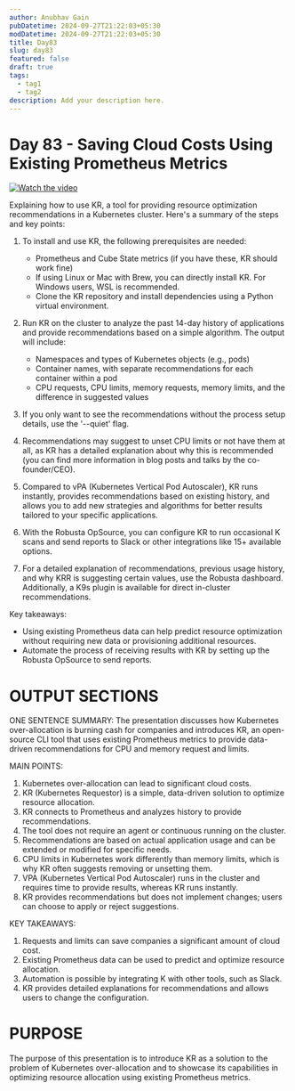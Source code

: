 ```yaml
---
author: Anubhav Gain
pubDatetime: 2024-09-27T21:22:03+05:30
modDatetime: 2024-09-27T21:22:03+05:30
title: Day83
slug: day83
featured: false
draft: true
tags:
  - tag1
  - tag2
description: Add your description here.
---
```


# Day 83 - Saving Cloud Costs Using Existing Prometheus Metrics

[![Watch the video](/thumbnails/day83.png)](https://www.youtube.com/watch?v=qLOmthfEWdw)

Explaining how to use KR, a tool for providing resource optimization recommendations in a Kubernetes cluster. Here's a summary of the steps and key points:

1. To install and use KR, the following prerequisites are needed:

   - Prometheus and Cube State metrics (if you have these, KR should work fine)
   - If using Linux or Mac with Brew, you can directly install KR. For Windows users, WSL is recommended.
   - Clone the KR repository and install dependencies using a Python virtual environment.

2. Run KR on the cluster to analyze the past 14-day history of applications and provide recommendations based on a simple algorithm. The output will include:

   - Namespaces and types of Kubernetes objects (e.g., pods)
   - Container names, with separate recommendations for each container within a pod
   - CPU requests, CPU limits, memory requests, memory limits, and the difference in suggested values

3. If you only want to see the recommendations without the process setup details, use the '--quiet' flag.

4. Recommendations may suggest to unset CPU limits or not have them at all, as KR has a detailed explanation about why this is recommended (you can find more information in blog posts and talks by the co-founder/CEO).

5. Compared to vPA (Kubernetes Vertical Pod Autoscaler), KR runs instantly, provides recommendations based on existing history, and allows you to add new strategies and algorithms for better results tailored to your specific applications.

6. With the Robusta OpSource, you can configure KR to run occasional K scans and send reports to Slack or other integrations like 15+ available options.

7. For a detailed explanation of recommendations, previous usage history, and why KRR is suggesting certain values, use the Robusta dashboard. Additionally, a K9s plugin is available for direct in-cluster recommendations.

Key takeaways:

- Using existing Prometheus data can help predict resource optimization without requiring new data or provisioning additional resources.
- Automate the process of receiving results with KR by setting up the Robusta OpSource to send reports.

# OUTPUT SECTIONS

ONE SENTENCE SUMMARY:
The presentation discusses how Kubernetes over-allocation is burning cash for companies and introduces KR, an open-source CLI tool that uses existing Prometheus metrics to provide data-driven recommendations for CPU and memory request and limits.

MAIN POINTS:

1. Kubernetes over-allocation can lead to significant cloud costs.
2. KR (Kubernetes Requestor) is a simple, data-driven solution to optimize resource allocation.
3. KR connects to Prometheus and analyzes history to provide recommendations.
4. The tool does not require an agent or continuous running on the cluster.
5. Recommendations are based on actual application usage and can be extended or modified for specific needs.
6. CPU limits in Kubernetes work differently than memory limits, which is why KR often suggests removing or unsetting them.
7. VPA (Kubernetes Vertical Pod Autoscaler) runs in the cluster and requires time to provide results, whereas KR runs instantly.
8. KR provides recommendations but does not implement changes; users can choose to apply or reject suggestions.

KEY TAKEAWAYS:

1. Requests and limits can save companies a significant amount of cloud cost.
2. Existing Prometheus data can be used to predict and optimize resource allocation.
3. Automation is possible by integrating K with other tools, such as Slack.
4. KR provides detailed explanations for recommendations and allows users to change the configuration.

# PURPOSE

The purpose of this presentation is to introduce KR as a solution to the problem of Kubernetes over-allocation and to showcase its capabilities in optimizing resource allocation using existing Prometheus metrics.

